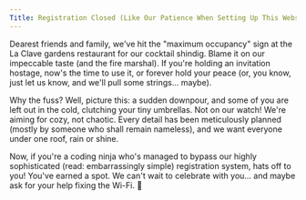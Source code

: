 ```yaml
---
Title: Registration Closed (Like Our Patience When Setting Up This Website!)
---
```


Dearest friends and family, we've hit the "maximum occupancy" sign at the La Clave gardens restaurant for our cocktail shindig. Blame it on our impeccable taste (and the fire marshal). If you're holding an invitation hostage, now's the time to use it, or forever hold your peace (or, you know, just let us know, and we'll pull some strings... maybe).

Why the fuss? Well, picture this: a sudden downpour, and some of you are left out in the cold, clutching your tiny umbrellas. Not on our watch! We're aiming for cozy, not chaotic. Every detail has been meticulously planned (mostly by someone who shall remain nameless), and we want everyone under one roof, rain or shine.

Now, if you're a coding ninja who's managed to bypass our highly sophisticated (read: embarrassingly simple) registration system, hats off to you! You've earned a spot. We can't wait to celebrate with you... and maybe ask for your help fixing the Wi-Fi. 🎉